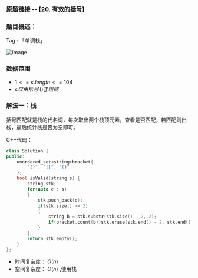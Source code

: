 ### 原题链接 -- [[20. 有效的括号](https://leetcode.cn/problems/valid-parentheses/)]

### 题目概述：
Tag : 「单调栈」

![image](https://user-images.githubusercontent.com/99656524/235833763-39d925e4-6feb-427e-8f51-bf944d173bd0.png)

### 数据范围
* $1 <= s.length <= 104$
* $s 仅由括号 '()[]{}' 组成$

### 解法一：栈
括号匹配就是栈的代名词，每次取出两个栈顶元素，查看是否匹配，若匹配则出栈，最后统计栈是否为空即可。

C++代码：
```cpp
class Solution {
public:
    unordered_set<string>bracket{
        "()", "[]", "{}"
    };
    bool isValid(string s) {
        string stk;
        for(auto c : s)
        {
            stk.push_back(c);
            if(stk.size() >= 2)
            {
                string b = stk.substr(stk.size() - 2, 2);
                if(bracket.count(b))stk.erase(stk.end() - 2, stk.end());
            }
        }
        return stk.empty();
    }
};
```
* 时间复杂度： $O(n)$
* 空间复杂度： $O(n)$ ,使用栈
